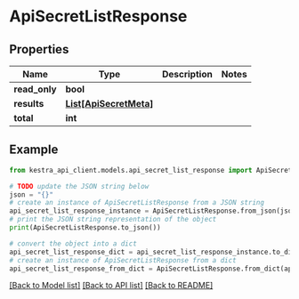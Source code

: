 # ApiSecretListResponse


## Properties

Name | Type | Description | Notes
------------ | ------------- | ------------- | -------------
**read_only** | **bool** |  | 
**results** | [**List[ApiSecretMeta]**](ApiSecretMeta.md) |  | 
**total** | **int** |  | 

## Example

```python
from kestra_api_client.models.api_secret_list_response import ApiSecretListResponse

# TODO update the JSON string below
json = "{}"
# create an instance of ApiSecretListResponse from a JSON string
api_secret_list_response_instance = ApiSecretListResponse.from_json(json)
# print the JSON string representation of the object
print(ApiSecretListResponse.to_json())

# convert the object into a dict
api_secret_list_response_dict = api_secret_list_response_instance.to_dict()
# create an instance of ApiSecretListResponse from a dict
api_secret_list_response_from_dict = ApiSecretListResponse.from_dict(api_secret_list_response_dict)
```
[[Back to Model list]](../README.md#documentation-for-models) [[Back to API list]](../README.md#documentation-for-api-endpoints) [[Back to README]](../README.md)


